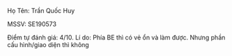 Họ Tên: Trần Quốc Huy

MSSV: SE190573

Điểm tự đánh giá: 4/10. Lí do: Phía BE thì có vẻ ổn và làm được. Nhưng phần cấu hình/giao diện thì không
